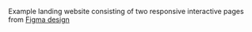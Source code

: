 Example landing website consisting of two responsive interactive pages from [Figma design](https://www.figma.com/design/zTB01BwWZVoXYK5atH3eZT/Christmas-Shop?node-id=0-1)
